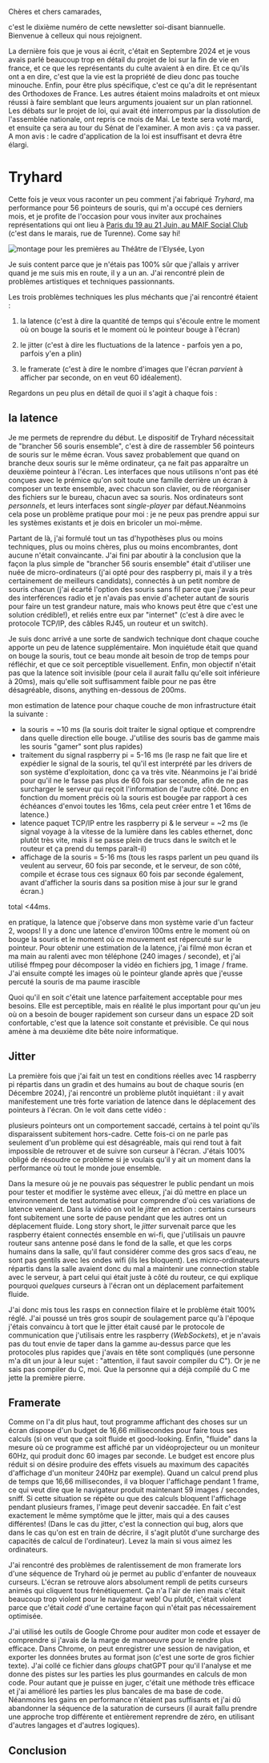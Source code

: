 Chères et chers camarades,

c'est le dixième numéro de cette newsletter soi-disant biannuelle. Bienvenue à celleux qui nous rejoignent.

La dernière fois que je vous ai écrit, c'était en Septembre 2024 et je vous avais parlé beaucoup trop en détail du projet de loi sur la fin de vie en france, et ce que les représentants du culte avaient à en dire. Et ce qu'ils ont a en dire, c'est que la vie est la propriété de dieu donc pas touche minouche. Enfin, pour être plus spécifique, c'est ce qu'a dit le représentant des Orthodoxes de France. Les autres étaient moins maladroits et ont mieux réussi à faire semblant que leurs arguments jouaient sur un plan rationnel. Les débats sur le projet de loi, qui avait été interrompus par la dissolution de l'assemblée nationale, ont repris ce mois de Mai. Le texte sera voté mardi, et ensuite ça sera au tour du Sénat de l'examiner. A mon avis : ça va passer. A mon avis : le cadre d'application de la loi est insuffisant et devra être élargi.

<!--
 (grosso modo : la vie est la propriété de dieu donc pas touche minouche. Bon ils ont pas vraiment dit ça mais c'est ce qui se cache derrière leurs arguments pseudo-rationnels).

Les débats ont repris ce mois de Mai et on dirait que le texte est bien parti pour être adopté, enfin je ne vois pas dans l'avenir mais le projet de loi a beaucoup de poids politique derrière lui. E. Macron a dit que si le Sénat s'amusait à faire de l'obstruction, il claquerait son ultimate (un référendum).

Bon mais j'ai lu un peu les textes en diagonale et de toutes façons ce n'est pas très intéressant, a mon sens ce projet de loi remplace simplement la sédation profonde et continue jusqu'à la mort par des méthodes plus directes pour faire mourir les mourants. Cette nouvelle loi ne changera rien au fait qu'on doive patiemment attendre d'entrer dans la phase terminale de son agonie, et, bons élèves, que l'on puisse justifier de douleurs insupportables et continuelles au docteur pour ouvrir notre droit au guichet de l'aide à mourir. -->

# Tryhard

Cette fois je veux vous raconter un peu comment j'ai fabriqué _Tryhard_, ma performance pour 56 pointeurs de souris, qui m'a occupé ces derniers mois, et je profite de l'occasion pour vous inviter aux prochaines représentations qui ont lieu à [Paris du 19 au 21 Juin, au MAIF Social Club](https://programmation.maifsocialclub.fr/evenements/tryhard/) (c'est dans le marais, rue de Turenne). Come say hi!

![montage pour les premières au Théâtre de l'Elysée, Lyon](/Users/samuel/Library/CloudStorage/Dropbox/newsletter/10/montage.jpeg)

Je suis content parce que je n'étais pas 100% sûr que j'allais y arriver quand je me suis mis en route, il y a un an. J'ai rencontré plein de problèmes artistiques et techniques passionnants.

Les trois problèmes techniques les plus méchants que j'ai rencontré étaient :

1. la latence (c'est à dire la quantité de temps qui s'écoule entre le moment où on bouge la souris et le moment où le pointeur bouge à l'écran)

<!-- mon problème avec la latence c'est que c'est désagréable, ça donne une impression de "poids", ou de machine à gaz, à la personne qui utilise la souris. Not good -->

2. le jitter (c'est à dire les fluctuations de la latence - parfois yen a po, parfois y'en a plin)

<!-- mon problème avec le jitter c'est que c'est imprévisible et ça rend impossible de suivre son pointeur à l'écran (il se met à "sauter" d'un point à un autre). Super not good, deal breaker -->

3. le framerate (c'est à dire le nombre d'images que l'écran _parvient_ à afficher par seconde, on en veut 60 idéalement).
<!-- 
mon problème avec le framerate c'est que comme j'utilise le navigateur web en tant que moteur graphique, il n'est que moyennement optimisé pour les effets visuels. D'un point de vue technique, Tryhard n'est qu'un vulgaire site web, qui doit animer la position à l'écran de 56 souris + plein d'autres trucs 60 fois par seconde. Ça veut dire que mon ordinateur dispose d'un budget de 16.66 millisecondes (c'est à dire 1 seconde divisé par 60 images, soit ~0,016 secondes) maximum pour faire tous ses calculs at any given time (qui est où, qui fait quoi, qui clique sur quoi, quel résultat ça doit avoir, etc etc etc). That's not a lot of millisecondes les amis!

Alors après vous pourriez certes me dire mais Samuel 24 images par seconde ça suffit pour créer l'illusion de mouvement, même 12 images? est ce que tu n’exagérerais pas un petit peu là ho? et c'est là où vous faites une erreur cruciale, mais c'est normal, vous n'avez pas reçu un conditionnement pavlovien des beaux-arts, où on apprend que quand on fait quelque chose de visuellement SIMPLE, il faut que TOUT SOIT PARFAIT, sinon c'est la dèche.

Donc not vraiment a deal breaker, néanmoins, ça m'aurait brisé le coeur que ma performance tourne à 12 FPS tel un triple-A avec tous les réglages à fond sur un PC gamer bas de gamme. -->

Regardons un peu plus en détail de quoi il s'agit à chaque fois :

## la latence

Je me permets de reprendre du début. Le dispositif de Tryhard nécessitait de "brancher 56 souris ensemble", c'est à dire de rassembler 56 pointeurs de souris sur le même écran. Vous savez probablement que quand on branche deux souris sur le même ordinateur, ça ne fait pas apparaître un deuxième pointeur à l'écran. Les interfaces que nous utilisons n'ont pas été conçues avec le prémice qu'on soit toute une famille derrière un écran à composer un texte ensemble, avec chacun son clavier, ou de réorganiser des fichiers sur le bureau, chacun avec sa souris. Nos ordinateurs sont _personnels_, et leurs interfaces sont _single-player_ par défaut.Néanmoins cela pose un problème pratique pour moi : je ne peux pas prendre appui sur les systèmes existants et je dois en bricoler un moi-même.

Partant de là, j'ai formulé tout un tas d'hypothèses plus ou moins techniques, plus ou moins chères, plus ou moins encombrantes, dont aucune n'était convaincante. J'ai fini par aboutir à la conclusion que la façon la plus simple de "brancher 56 souris ensemble" était d'utiliser une nuée de micro-ordinateurs (j'ai opté pour des raspberry pi, mais il y a très certainement de meilleurs candidats), connectés à un petit nombre de souris chacun (j'ai écarté l'option des souris sans fil parce que j'avais peur des interférences radio et je n'avais pas envie d'acheter autant de souris pour faire un test grandeur nature, mais who knows peut être que c'est une solution crédible!), et reliés entre eux par "internet" (c'est à dire avec le protocole TCP/IP, des câbles RJ45, un routeur et un switch).

Je suis donc arrivé a une sorte de sandwich technique dont chaque couche apporte un peu de latence supplémentaire. Mon inquiétude était que quand on bouge la souris, tout ce beau monde ait besoin de trop de temps pour réfléchir, et que ce soit perceptible visuellement. Enfin, mon objectif n'était pas que la latence soit invisible (pour cela il aurait fallu qu'elle soit inférieure à 20ms), mais qu'elle soit suffisamment faible pour ne pas être désagréable, disons, anything en-dessous de 200ms.

mon estimation de latence pour chaque couche de mon infrastructure était la suivante :

- la souris = ~10 ms (la souris doit traiter le signal optique et comprendre dans quelle direction elle bouge. J'utilise des souris bas de gamme mais les souris "gamer" sont plus rapides)
- traitement du signal raspberry pi = 5-16 ms (le rasp ne fait que lire et expédier le signal de la souris, tel qu'il est interprété par les drivers de son système d'exploitation, donc ça va très vite. Néanmoins je l'ai bridé pour qu'il ne le fasse pas plus de 60 fois par seconde, afin de ne pas surcharger le serveur qui reçoit l'information de l'autre côté. Donc en fonction du moment précis où la souris est bougée par rapport à ces échéances d'envoi toutes les 16ms, cela peut créer entre 1 et 16ms de latence.)
- latence paquet TCP/IP entre les raspberry pi & le serveur = ~2 ms (le signal voyage à la vitesse de la lumière dans les cables ethernet, donc plutôt très vite, mais il se passe plein de trucs dans le switch et le routeur et ça prend du temps paraît-il)
- affichage de la souris = 5-16 ms (tous les rasps parlent un peu quand ils veulent au serveur, 60 fois par seconde, et le serveur, de son côté, compile et écrase tous ces signaux 60 fois par seconde également, avant d'afficher la souris dans sa position mise à jour sur le grand écran.)

total <44ms.

en pratique, la latence que j'observe dans mon système varie d'un facteur 2, woops! Il y a donc une latence d'environ 100ms entre le moment où on bouge la souris et le moment où ce mouvement est répercuté sur le pointeur. Pour obtenir une estimation de la latence, j'ai filmé mon écran et ma main au ralenti avec mon téléphone (240 images / seconde), et j'ai utilisé ffmpeg pour décomposer la vidéo en fichiers jpg, 1 image / frame. J'ai ensuite compté les images où le pointeur glande après que j'eusse percuté la souris de ma paume irascible

<!-- ![Démonstration de la latence : le pointeur de souris bouge après un délai](/Users/samuel/Library/CloudStorage/Dropbox/newsletter/10/latency.mov)
_désolé souris_ -->

Quoi qu'il en soit c'était une latence parfaitement acceptable pour mes besoins. Elle est perceptible, mais en réalité le plus important pour qu'un jeu où on a besoin de bouger rapidement son curseur dans un espace 2D soit confortable, c'est que la latence soit constante et prévisible. Ce qui nous amène à ma deuxième dite bête noire informatique.

## Jitter

La première fois que j'ai fait un test en conditions réelles avec 14 raspberry pi répartis dans un gradin et des humains au bout de chaque souris (en Décembre 2024), j'ai rencontré un problème plutôt inquiétant : il y avait manifestement une très forte variation de latence dans le déplacement des pointeurs à l'écran. On le voit dans cette vidéo :

<!-- ![Ma première rencontre avec le jitter](/Users/samuel/Library/CloudStorage/Dropbox/newsletter/10/jitter.mov)
_bro_ -->

plusieurs pointeurs ont un comportement saccadé, certains à tel point qu'ils disparaissent subitement hors-cadre. Cette fois-ci on ne parle pas seulement d'un problème qui est désagréable, mais qui rend tout à fait impossible de retrouver et de suivre son curseur à l'écran. J'étais 100% obligé de résoudre ce problème si je voulais qu'il y ait un moment dans la performance où tout le monde joue ensemble.

<!-- ![Je réplique le bug du jitter à la maison : certains pointeurs ont un déplacement saccadé](/Users/samuel/Library/CloudStorage/Dropbox/newsletter/10/jitter2.mov)
à gauche! à droite! -->

Dans la mesure où je ne pouvais pas séquestrer le public pendant un mois pour tester et modifier le système avec elleux, j'ai dû mettre en place un environnement de test automatisé pour comprendre d'où ces variations de latence venaient. Dans la vidéo on voit le _jitter_ en action : certains curseurs font subitement une sorte de pause pendant que les autres ont un déplacement fluide. Long story short, le _jitter_ survenait parce que les raspberry étaient connectés ensemble en wi-fi, que j'utilisais un pauvre routeur sans antenne posé dans le fond de la salle, et que les corps humains dans la salle, qu'il faut considérer comme des gros sacs d'eau, ne sont pas gentils avec les ondes wifi (ils les bloquent). Les micro-ordinateurs répartis dans la salle avaient donc du mal a maintenir une connection stable avec le serveur, à part celui qui était juste à côté du routeur, ce qui explique pourquoi _quelques_ curseurs à l'écran ont un déplacement parfaitement fluide.

J'ai donc mis tous les rasps en connection filaire et le problème était 100% réglé. J'ai poussé un très gros soupir de soulagement parce qu'à l'époque j'étais convaincu à tort que le jitter était causé par le protocole de communication que j'utilisais entre les raspberry (_WebSockets_), et je n'avais pas du tout envie de taper dans la gamme au-dessus parce que les protocoles plus rapides que j'avais en tête sont compliqués (une personne m'a dit un jour à leur sujet : "attention, il faut savoir compiler du C"). Or je ne sais pas compiler du C, moi. Que la personne qui a déjà compilé du C me jette la première pierre.

## Framerate

Comme on l'a dit plus haut, tout programme affichant des choses sur un écran dispose d'un budget de 16,66 millisecondes pour faire tous ses calculs (si on veut que ça soit fluide et good-looking. Enfin, "fluide" dans la mesure où ce programme est affiché par un vidéoprojecteur ou un moniteur 60Hz, qui produit donc 60 images par seconde. Le budget est encore plus réduit si on désire produire des effets visuels au maximum des capacités d'affichage d'un moniteur 240Hz par exemple). Quand un calcul prend plus de temps que 16,66 millisecondes, il va bloquer l'affichage pendant 1 frame, ce qui veut dire que le navigateur produit maintenant 59 images / secondes, sniff. Si cette situation se répète ou que des calculs bloquent l'affichage pendant plusieurs frames, l'image peut devenir saccadée. En fait c'est exactement le même symptôme que le jitter, mais qui a des causes différentes! (Dans le cas du jitter, c'est la connection qui bug, alors que dans le cas qu'on est en train de décrire, il s'agit plutôt d'une surcharge des capacités de calcul de l'ordinateur). Levez la main si vous aimez les ordinateurs.

<!-- ![Une souris qui créé plein de souris](/Users/samuel/Library/CloudStorage/Dropbox/newsletter/10/autoclic.mov)
_quand 56 personnes font ça en même temps, malheureusement ça pète tout._
 -->

J'ai rencontré des problèmes de ralentissement de mon framerate lors d'une séquence de Tryhard où je permet au public d'enfanter de nouveaux curseurs. L'écran se retrouve alors absolument rempli de petits curseurs animés qui cliquent tous frénétiquement. Ça n'a l'air de rien mais c'était beaucoup trop violent pour le navigateur web! Ou plutôt, c'était violent parce que c'était _codé_ d'une certaine façon qui n'était pas nécessairement optimisée.

<!-- ![Dev Tools](/Users/samuel/Library/CloudStorage/Dropbox/newsletter/10/fps.png)
une vue des outils de performance de Google Chrome. Pour y accéder = F12, puis cliquez sur "performance". Sur l'image j'étais en train d'auditer une séquence assez chère en calculs où je fais tomber plein de CAPTCHAs du ciel. On voit des captures d'écran de ce que le navigateur affiche dans la deuxième ligne en partant du haut. -->

J'ai utilisé les outils de Google Chrome pour auditer mon code et essayer de comprendre si j'avais de la marge de manoeuvre pour le rendre plus efficace. Dans Chrome, on peut enregistrer une session de navigation, et exporter les données brutes au format json (c'est une sorte de gros fichier texte). J'ai collé ce fichier dans _gloups_ chatGPT pour qu'il l'analyse et me donne des pistes sur les parties les plus gourmandes en calculs de mon code. Pour autant que je puisse en juger, c'était une méthode très efficace et j'ai amélioré les parties les plus bancales de ma base de code. Néanmoins les gains en performance n'étaient pas suffisants et j'ai dû abandonner la séquence de la saturation de curseurs (il aurait fallu prendre une approche trop différente et entièrement reprendre de zéro, en utilisant d'autres langages et d'autres logiques).

## Conclusion

<!--
Mon inquiétude au sujet de la latence est directement liée au dispositif que j'ai imaginé pour "brancher 56 souris ensemble". Après avoir formulé des premières hypothèses naïves de type "et si on mettait bout à bout un milliard de rallonges USB" ou "et si c'était plein de souris sans fil connectées au même ordinateur" ou "et si on soudait ensemble tous les cables USB et on fabriquait une sorte de signal électrique composite", je suis arrivé à une hypothèse plus réaliste et cost-effective : utiliser une nuée de micro-ordinateurs avec 4 souris chacun, qui envoient le signal de chaque souris à un serveur centralisant toutes les informations. C'est ce serveur qui affiche ensuite les pointeurs de souris à l'écran (ce sont donc des _simulations_ de pointeurs de souris) -->

<!-- , que j'ai commencé en gros en me disant "lol et si on prenait 56 souris et qu'on les branchait ensemble", et que j'ai fini en chantant "ça tient la charge" quelques jours avant la première, au théâtre de l'Elysée. Entre ces deux moments, il a dû se passer pas mal de choses pour que je sois autant de bonne humeur et que je décide de filmer l'écran du théâtre en criant "javascript javascript oh yeah". -->

<!--
# l'état de l'art

Je me souviens du moment où je suis arrivé à la conclusion qu'il était nécessaire et important que j'arrive à brancher 56 souris ensemble. J'étais dans un train magnifiquement silencieux entre Strasbourg et Bruxelles. Et je venais de pitcher _Tryhard_ à deux personnes. A l'époque j'avais une idée assez vague de ce que je voulais faire, mais j'avais fait une première étape de travail où le but de la pièce était de compléter des CAPTCHAs textuels, de ce type :

[image]

une personne montait au tableau et tapait le captcha comme il pouvait. J'avais


 qui après m'avoir écouté patiemment avaient pris la parole pour me signifier, sur le mode de la réponse, ou de la contradiction diplomatique, que ce qui était important au théâtre, c'était que le théâtre est un fait collectif, sous-entendu c'était une caractéristique insuffisamment explorée dans mon pitch, à bientôt. À l'époque, le dispositif de _Tryhard_ ne comprenait qu'un seul contrôleur (un clavier), et ne permettait qu'à une seule personne de jouer à la fois, pendent que le reste du public regardait la personne jouer.

Je ne pense pas que le retour de mes collègues était uniquement inspiré par le fait que le dispositif n'était _que_ single player, mais me voilà dans le train en train d'arriver à la conclusion qu'un contrôleur c'est bien mais que PLUS de contrôleurs c'est MIEUX.
 -->

